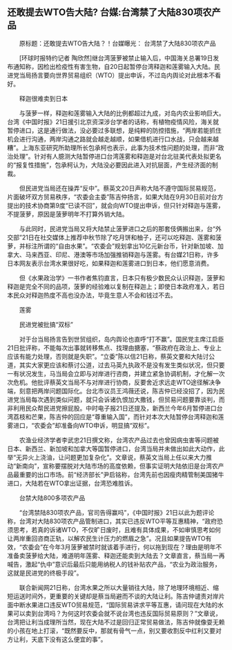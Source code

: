 ## 还敢提去WTO告大陆? 台媒:台湾禁了大陆830项农产品
　　原标题：还敢提去WTO告大陆？！台媒曝光： 台湾禁了大陆830项农产品

　　[环球时报特约记者 陶欣然]继台湾菠萝被禁止输入后，中国海关总署19日发布通知称，因检出检疫性有害生物，自20日起暂停台湾释迦和莲雾输入大陆。民进党当局扬言要向世界贸易组织（WTO）提出申诉，不过岛内舆论对此根本不看好。

　　释迦很难卖到日本

　　与菠萝一样，释迦和莲雾输入大陆的比例都超过九成，对岛内农业影响巨大。台湾《中国时报》21日援引北京资深涉台学者的话称，有植物疫情风险，海关就暂停进口，这是通行做法，没必要过多联想，是纯粹的防控措施，“两岸若能抓住机会进行沟通，两岸沟通之路就会越走越顺，如果借机进行口水战，只会越来越糟”。上海东亚研究所助理所长包承柯也表示，此事为技术性问题的处理，而非“政治处理”。针对有人臆测大陆暂停进口台湾莲雾和释迦是对台北驻美代表处拟更名的“报复性措施”，包承柯认为，大陆没必要因此进入对抗层面，产生经济面的制裁。

　　但民进党当局还在操弄“反中”。蔡英文20日声称大陆不遵守国际贸易规范，片面破坏双方贸易秩序，“农委会主委”陈吉仲扬言，如果大陆在9月30日前对台方提出的技术协商第9度“已读不回”，就会向WTO提出申诉，但只针对释迦与莲雾，不提菠萝，原因是菠萝明年不打算外销大陆。

　　与此同时，民进党当局又将大陆禁止菠萝进口之后的那套伎俩搬出来，台“外交部”21日在社交媒体上推荐中秋节除了吃月饼和柚子，还可以吃释迦、莲雾和菠萝，并标注所谓的“自由水果”。“农委会”规划拿出10亿元新台币，针对新加坡、加拿大、马来西亚、印尼、港澳等市场加强推销释迦与莲雾。有台媒21日称，许多日本网友表示台湾水果很好吃，如果释迦和莲雾进口到日本，他们愿意消费。

　　但《水果政治学》一书作者焦钧直言，日本只有极少数民众认识释迦，菠萝和释迦是完全不同的品项，菠萝的经验难以复制在释迦上；即使日本政府准入，若日本民众对释迦热度不高也没办法，毕竟生意人不会和钱过不去。

　　莲雾

　　民进党被批搞“双标”

　　对于台当局扬言告到世贸组织，岛内舆论也直呼“打不赢”。国民党主席江启臣21日批评称，不能每次出事就转移焦点、找理由搪塞，“蔡政府在政治上、专业上应该有能力处理，否则就是失职”。“立委”陈以信21日称，蔡英文要和大陆讨公道，其实大家更应该和蔡讨公道，过去马英九执政不是没有发生类似状况，但只要一有状况发生，马当局会立即与对岸进行咨商，并建立紧急协调机制，才化解一次次危机。他批评蔡英文当局不与对岸进行协商，反要舍近求远走WTO途径解决争端，刻意把两岸问题国际化。台北市议员王鸿薇还说，陈吉仲已经没招了，因为民进党当局每次遇到类似问题，就只会诉诸仇恨加大撒钱，但贸易问题要靠谈判，而非利用民众帮民进党擦屁股。中时电子报21日还提及，新西兰今年6月暂停进口台湾荔枝和芒果，陈吉仲的回应是“尊重输入国”，而针对本次大陆暂停台湾释迦和莲雾进口，“农委会”却准备向WTO申诉，明显搞“双标”。

　　农渔业经济学者李武忠21日撰文称，台湾农产品过去也曾因病虫害等问题被日本、新西兰、新加坡和加拿大等国暂停进口，台湾当局并未做出如此大动作，此举“无异火上浇油，让问题更加复杂化”。文章说，蔡英文当局上任以来大力推动“新南向”，宣称要摆脱对大陆市场的高度依赖，但事实证明大陆依旧是台湾农产品最重要的出口市场。前“经济部长”尹启铭称，台湾先前也因瘦肉精管制美国猪牛进口，大陆若在WTO拿出证据，台湾恐难胜诉。

　　台禁大陆800多项农产品

　　“台湾禁陆830项农产品，官司告得赢吗”，《中国时报》21日以此为题评论称，台湾对大陆830项农产品管制进口，其实已违反WTO平等互惠精神，“政府恐须思考，若真的诉诸WTO，不仅旷日废时，且难有具体成果，不如审慎思考如何让两岸重回咨商正轨，以解农民生计压力的燃眉之急”。况且如果提告WTO有效，“农委会”在今年3月菠萝被禁时就该着手进行，何以拖到现在？理由是明年不准备卖菠萝给大陆，难道明年莲雾、释迦还能卖到大陆去？文章直言，蔡当局一再喊告，激起“仇中”意识后最后只能用纳税人的钱补贴农产品，“农业为政治服务，这就是民进党的终极手段”。

　　联合新闻网21日称，台湾水果之所以大量销往大陆，除了地理环境相近、缩短运送时间外，更重要的关键却是蔡当局避而不谈的大陆让利。陈吉仲谴责对岸片面中断水果进口违反WTO贸易规范，“国际贸易讲求平等互惠，请问现在大陆的水果可以卖到台湾吗？为何这时农委会就不说台湾也违反国际贸易原则？”文章说，台湾把让利当成理所当然，现在大陆不过是回归正常贸易做法，陈吉仲就像耍无赖的小孩在地上打滚，“既然要反中，那就有骨气一点，别又要收割反中红利又要对方让利，天底下没有这么便宜的事”。

